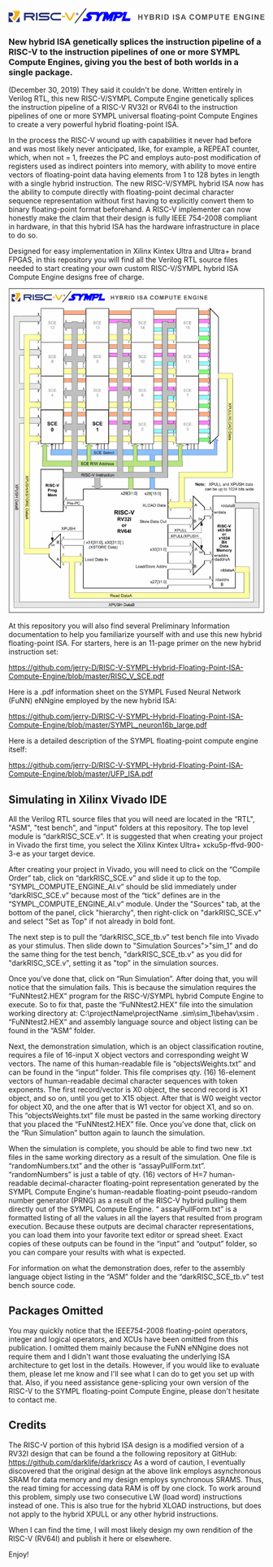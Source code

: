 ![](https://github.com/jerry-D/RISC-V-SYMPL-Hybrid-Floating-Point-ISA-Compute-Engine/blob/master/RISC_V_SYMPL_logo_med.png)
### New hybrid ISA genetically splices the instruction pipeline of a RISC-V to the instruction pipelines of one or more SYMPL Compute Engines, giving you the best of both worlds in a single package.

(December 30, 2019) They said it couldn't be done.  Written entirely in Verilog RTL, this new RISC-V/SYMPL Compute Engine genetically splices the instruction pipeline of a RISC-V RV32I or RV64I to the instruction pipelines of one or more SYMPL universal floating-point Compute Engines to create a very powerful hybrid floating-point ISA.

In the process the RISC-V wound up with capabilities it never had before and was most likely never anticipated, like, for example, a REPEAT counter, which, when not = 1, freezes the PC and employs auto-post modification of registers used as indirect pointers into memory, with ability to move entire vectors of floating-point data having elements from 1 to 128 bytes in length with a single hybrid instruction.  The new RISC-V/SYMPL hybrid ISA now has the ability to compute directly with floating-point decimal character sequence representation without first having to explicitly convert them to binary floating-point format beforehand.  A RISC-V implementer can now honestly make the claim that their design is fully IEEE 754-2008 compliant in hardware, in that this hybrid ISA has the hardware infrastructure in place to do so.

Designed for easy implementation in Xilinx Kintex Ultra and Ultra+ brand FPGAS, in this repository you will find all the Verilog RTL source files needed to start creating your own custom RISC-V/SYMPL hybrid ISA Compute Engine designs free of charge.

![](https://github.com/jerry-D/RISC-V-SYMPL-Hybrid-Floating-Point-ISA-Compute-Engine/blob/master/RISC_V_SCE_Hybrid.png)

At this repository you will also find several Preliminary Information documentation to help you familiarize yourself with and use this new hybrid floating-point ISA.  For starters, here is an 11-page primer on the new hybrid instruction set:

https://github.com/jerry-D/RISC-V-SYMPL-Hybrid-Floating-Point-ISA-Compute-Engine/blob/master/RISC_V_SCE.pdf

Here is a .pdf information sheet on the SYMPL Fused Neural Network (FuNN) eNNgine employed by the new hybrid ISA:

https://github.com/jerry-D/RISC-V-SYMPL-Hybrid-Floating-Point-ISA-Compute-Engine/blob/master/SYMPL_neuron16b_large.pdf

Here is a detailed description of the SYMPL floating-point compute engine itself:

https://github.com/jerry-D/RISC-V-SYMPL-Hybrid-Floating-Point-ISA-Compute-Engine/blob/master/UFP_ISA.pdf

## Simulating in Xilinx Vivado IDE
All the Verilog RTL source files that you will need are located in the “RTL", "ASM", "test bench", and "input" folders at this repository.  The top level module is “darkRISC_SCE.v”.  It is suggested that when creating your project in Vivado the first time, you select the Xilinx Kintex Ultra+ xcku5p-ffvd-900-3-e as your target device.  

After creating your project in Vivado, you will need to click on the “Compile Order” tab, click on “darkRISC_SCE.v” and slide it up to the top.  “SYMPL_COMPUTE_ENGINE_AI.v” should be slid immediately under “darkRISC_SCE.v” because most of the “tick” defines are in the “SYMPL_COMPUTE_ENGINE_AI.v” module.  Under the "Sources" tab, at the bottom of the panel, click "hierarchy", then right-click on "darkRISC_SCE.v" and select "Set as Top" if not already in bold font.  

The next step is to pull the “darkRISC_SCE_tb.v” test bench file into Vivado as your stimulus.  Then slide down to "Simulation Sources">"sim_1" and do the same thing for the test bench, "darkRISC_SCE_tb.v" as you did for "darkRISC_SCE.v", setting it as "top" in the simulation sources. 

Once you've done that, click on “Run Simulation”.  After doing that, you will notice that the simulation fails.  This is because the simulation requires the “FuNNtest2.HEX” program for the RISC-V/SYMPL hybrid Compute Engine to execute. So to fix that, paste the “FuNNtest2.HEX” file into the simulation working directory at:  C:\projectName\projectName .sim\sim_1\behav\xsim  .  “FuNNtest2.HEX” and assembly language source and object listing can be found in the “ASM” folder.  

Next, the demonstration simulation, which is an object classification routine, requires a file of 16-input X object vectors and corresponding weight W vectors.  The name of this human-readable file is “objectsWeights.txt” and can be found in the “input” folder.  This file comprises qty. (16) 16-element vectors of human-readable decimal character sequences with token exponents.  The first record/vector is X0 object, the second record is X1 object, and so on, until you get to X15 object.  After that is W0 weight vector for object X0, and the one after that is W1 vector for object X1, and so on.  This “objectsWeights.txt” file must be pasted in the same working directory that you placed the “FuNNtest2.HEX” file.  Once you've done that, click on the “Run Simulation” button again to launch the simulation.

When the simulation is complete, you should be able to find two new .txt files in the same working directory as a result of the simulation.  One file is “randomNumbers.txt” and the other is “assayPullForm.txt”.  “randomNumbers” is just a table of qty. (16) vectors of H=7 human-readable decimal-character floating-point representation generated by the SYMPL Compute Engine's human-readable floating-point pseudo-random number generator (PRNG) as a result of the RISC-V hybrid pulling them directly out of the SYMPL Compute Engine. “ assayPullForm.txt” is a formatted listing of all the values in all the layers that resulted from program execution.  Because these outputs are decimal character representations, you can load them into your favorite text editor or spread sheet.  Exact copies of these outputs can be found in the “input” and “output” folder, so you can compare your results with what is expected.

For information on what the demonstration does, refer to the assembly language object listing in the “ASM” folder and the “darkRISC_SCE_tb.v” test bench source code.

## Packages Omitted
You may quickly notice that the IEEE754-2008 floating-point operators, integer and logical operators, and XCUs have been omitted from this publication.  I omitted them mainly because the FuNN eNNgine does not require them and I didn't want those evaluating the underlying ISA architecture to get lost in the details.  However, if you would like to evaluate them, please let me know and I'll see what I can do to get you set up with that.  Also, if you need assistance gene-splicing your own version of the RISC-V to the SYMPL floating-point Compute Engine, please don't hesitate to contact me.

## Credits
The RISC-V portion of this hybrid ISA design is a modified version of a RV32I design that can be found a the following repository at GitHub:
https://github.com/darklife/darkriscv
As a word of caution, I eventually discovered that the original design at the above link employs asynchronous SRAM for data memory and my design employs synchronous SRAMS.  Thus, the read timing for accessing data RAM is off by one clock.  To work around this problem, simply use two consecutive LW (load word) instructions instead of one.  This is also true for the hybrid XLOAD instructions, but does not apply to the hybrid XPULL or any other hybrid instructions.

When I can find the time, I will most likely design my own rendition of the RISC-V (RV64I) and publish it here or elsewhere. 

Enjoy!
